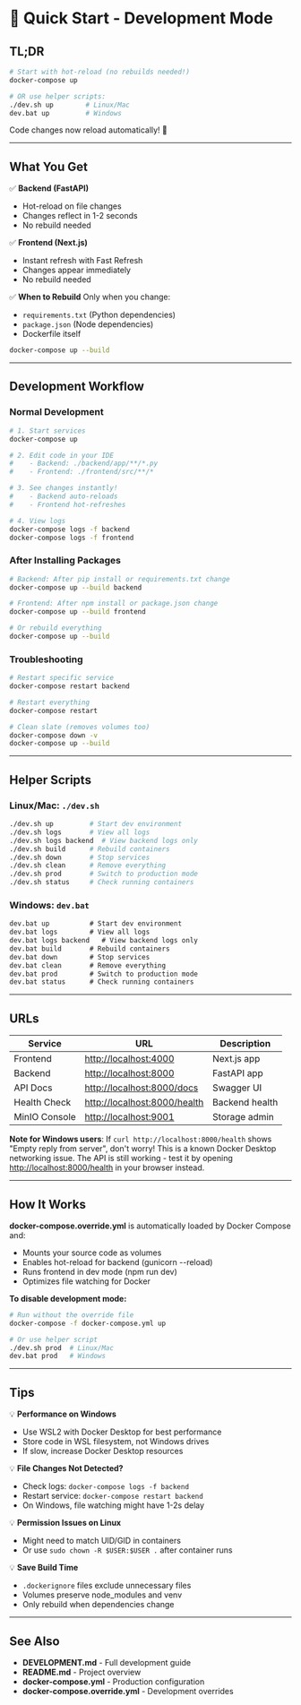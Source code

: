 # 🚀 Quick Start - Development Mode

## TL;DR
```bash
# Start with hot-reload (no rebuilds needed!)
docker-compose up

# OR use helper scripts:
./dev.sh up        # Linux/Mac
dev.bat up         # Windows
```

Code changes now reload automatically! 🎉

---

## What You Get

✅ **Backend (FastAPI)**
- Hot-reload on file changes
- Changes reflect in 1-2 seconds
- No rebuild needed

✅ **Frontend (Next.js)**  
- Instant refresh with Fast Refresh
- Changes appear immediately
- No rebuild needed

✅ **When to Rebuild**
Only when you change:
- `requirements.txt` (Python dependencies)
- `package.json` (Node dependencies)
- Dockerfile itself

```bash
docker-compose up --build
```

---

## Development Workflow

### Normal Development
```bash
# 1. Start services
docker-compose up

# 2. Edit code in your IDE
#    - Backend: ./backend/app/**/*.py
#    - Frontend: ./frontend/src/**/*

# 3. See changes instantly!
#    - Backend auto-reloads
#    - Frontend hot-refreshes

# 4. View logs
docker-compose logs -f backend
docker-compose logs -f frontend
```

### After Installing Packages
```bash
# Backend: After pip install or requirements.txt change
docker-compose up --build backend

# Frontend: After npm install or package.json change  
docker-compose up --build frontend

# Or rebuild everything
docker-compose up --build
```

### Troubleshooting
```bash
# Restart specific service
docker-compose restart backend

# Restart everything
docker-compose restart

# Clean slate (removes volumes too)
docker-compose down -v
docker-compose up --build
```

---

## Helper Scripts

### Linux/Mac: `./dev.sh`
```bash
./dev.sh up         # Start dev environment
./dev.sh logs       # View all logs
./dev.sh logs backend  # View backend logs only
./dev.sh build      # Rebuild containers
./dev.sh down       # Stop services
./dev.sh clean      # Remove everything
./dev.sh prod       # Switch to production mode
./dev.sh status     # Check running containers
```

### Windows: `dev.bat`
```cmd
dev.bat up          # Start dev environment
dev.bat logs        # View all logs
dev.bat logs backend   # View backend logs only
dev.bat build       # Rebuild containers
dev.bat down        # Stop services
dev.bat clean       # Remove everything
dev.bat prod        # Switch to production mode
dev.bat status      # Check running containers
```

---

## URLs

| Service | URL | Description |
|---------|-----|-------------|
| Frontend | <http://localhost:4000> | Next.js app |
| Backend | <http://localhost:8000> | FastAPI app |
| API Docs | <http://localhost:8000/docs> | Swagger UI |
| Health Check | <http://localhost:8000/health> | Backend health |
| MinIO Console | <http://localhost:9001> | Storage admin |

**Note for Windows users**: If `curl http://localhost:8000/health` shows "Empty reply from server", don't worry! This is a known Docker Desktop networking issue. The API is still working - test it by opening <http://localhost:8000/health> in your browser instead.

---

## How It Works

**docker-compose.override.yml** is automatically loaded by Docker Compose and:
- Mounts your source code as volumes
- Enables hot-reload for backend (gunicorn --reload)
- Runs frontend in dev mode (npm run dev)
- Optimizes file watching for Docker

**To disable development mode:**
```bash
# Run without the override file
docker-compose -f docker-compose.yml up

# Or use helper script
./dev.sh prod  # Linux/Mac
dev.bat prod   # Windows
```

---

## Tips

💡 **Performance on Windows**
- Use WSL2 with Docker Desktop for best performance
- Store code in WSL filesystem, not Windows drives
- If slow, increase Docker Desktop resources

💡 **File Changes Not Detected?**
- Check logs: `docker-compose logs -f backend`
- Restart service: `docker-compose restart backend`
- On Windows, file watching might have 1-2s delay

💡 **Permission Issues on Linux**
- Might need to match UID/GID in containers
- Or use `sudo chown -R $USER:$USER .` after container runs

💡 **Save Build Time**
- `.dockerignore` files exclude unnecessary files
- Volumes preserve node_modules and venv
- Only rebuild when dependencies change

---

## See Also

- **DEVELOPMENT.md** - Full development guide
- **README.md** - Project overview
- **docker-compose.yml** - Production configuration
- **docker-compose.override.yml** - Development overrides

